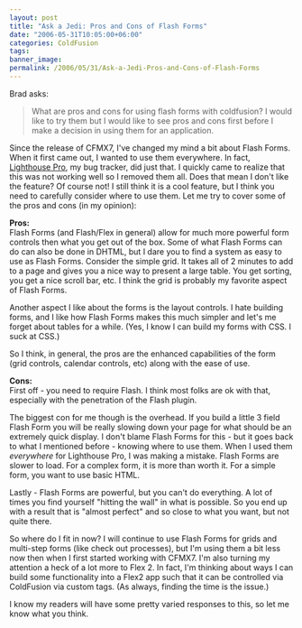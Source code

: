 ```yaml
---
layout: post
title: "Ask a Jedi: Pros and Cons of Flash Forms"
date: "2006-05-31T10:05:00+06:00"
categories: ColdFusion 
tags: 
banner_image: 
permalink: /2006/05/31/Ask-a-Jedi-Pros-and-Cons-of-Flash-Forms
---
```


Brad asks:

<blockquote>
What are
pros and cons for using flash forms with coldfusion? I would like to try them but I would like to see pros and cons first before I make a decision in using them for an application.
</blockquote>

Since the release of CFMX7, I've changed my mind a bit about Flash Forms. When it first came out, I wanted to use them everywhere. In fact, <a href="http://ray.camdenfamily.com/projects/lhp">Lighthouse Pro</a>, my bug tracker, did just that. I quickly came to realize that this was not working well so I removed them all. Does that mean I don't like the feature? Of course not! I still think it is a cool feature, but I think you need to carefully consider where to use them. Let me try to cover some of the pros and cons (in my opinion):
<!--more-->
<b>Pros:</b><br>
Flash Forms (and Flash/Flex in general) allow for much more powerful form controls then what you get out of the box. Some of what Flash Forms can do can also be done in DHTML, but I dare you to find a system as easy to use as Flash Forms. Consider the simple grid. It takes all of 2 minutes to add to a page and gives you a nice way to present a large table. You get sorting, you get a nice scroll bar, etc. I think the grid is probably my favorite aspect of Flash Forms. 

Another aspect I like about the forms is the layout controls. I hate building forms, and I like how Flash Forms makes this much simpler and let's me forget about tables for a while. (Yes, I know I can build my forms with CSS. I suck at CSS.)

So I think, in general, the pros are the enhanced capabilities of the form (grid controls, calendar controls, etc) along with the ease of use.

<b>Cons:</b><br>
First off - you need to require Flash. I think most folks are ok with that, especially with the penetration of the Flash plugin. 

The biggest con for me though is the overhead. If you build a little 3 field Flash Form you will be really slowing down your page for what should be an extremely quick display. I don't blame Flash Forms for this - but it goes back to what I mentioned before - knowing where to use them. When I used them <i>everywhere</i> for Lighthouse Pro, I was making a mistake. Flash Forms are slower to load. For a complex form, it is more than worth it. For a simple form, you want to use basic HTML.

Lastly - Flash Forms are powerful, but you can't do everything. A lot of times you find yourself "hitting the wall" in what is possible. So you end up with a result that is "almost perfect" and so close to what you want, but not quite there. 

So where do I fit in now? I will continue to use Flash Forms for grids and multi-step forms (like check out processes), but I'm using them a bit less now then when I first started working with CFMX7. I'm also turning my attention a heck of a lot more to Flex 2. In fact, I'm thinking about ways I can build some functionality into a Flex2 app such that it can be controlled via ColdFusion via custom tags. (As always, finding the time is the issue.)

I know my readers will have some pretty varied responses to this, so let me know what you think.